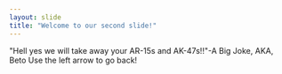 ```yaml
---
layout: slide
title: "Welcome to our second slide!"
---
```

"Hell yes we will take away your AR-15s and AK-47s!!"-A Big Joke, AKA, Beto
Use the left arrow to go back!
